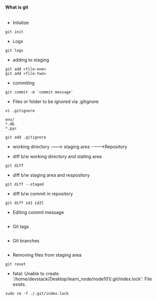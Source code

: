 #### What is git
```
```

* Intialize
```
git init
```

* Logs
```
git logs
```

* adding to staging 
```
git add <file-one>
git add <file-two>
```

* commiting
```
git commit -m 'commit message'
```

* Files or folder to be ignored via .gitignore
```
vi .gitignore

env/
*.db
*.pyc

git add .gitignore
```

* working directory ---> staging area ---->Repository

* diff b/w working directory and stating area
```
git diff
```

* diff b/w staging area and respository
```
git diff --staged
```

* diff b/w commit in repository
```
git diff id1 id2l
```

* Editing commit message
```
```

* Git tags
```
```

* Git branches
```
```
* Removing files from staging area
```
git reset
```

* fatal: Unable to create '/home/devstack/Desktop/learn_node/node101/.git/index.lock': File exists.
```
sudo rm -f ./.git/index.lock
```

